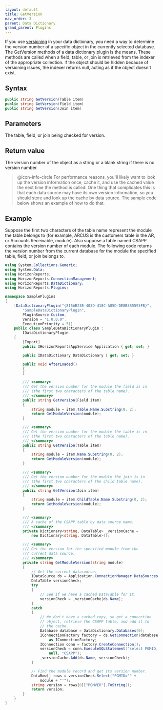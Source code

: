 ```yaml
---
layout: default
title: GetVersion
nav_order: 3
parent: Data Dictionary
grand_parent: Plugins
---
```


If you use [versioning](vfps://Topic/_2M70UOIFZ) in your data dictionary, you need a way to determine the version number of a specific object in the currently selected database. The GetVersion methods of a data dictionary plugin is the means. These methods are called when a field, table, or join is retrieved from the indexer of the appropriate collection. If the object should be hidden because of versioning issues, the indexer returns null, acting as if the object doesn't exist.

## Syntax
```csharp
public string GetVersion(Table item)
public string GetVersion(Field item)
public string GetVersion(Join item)
```

## Parameters
The table, field, or join being checked for version.

## Return value
The version number of the object as a string or a blank string if there is no version number.

> @icon-info-circle For performance reasons, you'll likely want to look up the version information once, cache it, and use the cached value the next time the method is called. One thing that complicates this is that each data source may have its own version information, so you should store and look up the cache by data source. The sample code below shows an example of how to do that.

## Example
Suppose the first two characters of the table name represent the module the table belongs to (for example, ARCUS is the customers table in the AR, or Accounts Receivable, module). Also suppose a table named CSAPP contains the version number of each module. The following code returns the version number from the current database for the module the specified table, field, or join belongs to.

```csharp
using System.Collections.Generic;
using System.Data;
using HorizonReports;
using HorizonReports.ConnectionManagement;
using HorizonReports.DataDictionary;
using HorizonReports.Plugins;

namespace SamplePlugins
{
    [DataDictionaryPlugin("{815AB23B-403D-418C-A85D-DE8B3B5595FB}",
        "SampleDataDictionaryPlugin",
        PluginSource.Custom,
        Version = "1.0.0.0",
        ExecutionPriority = 5)]
    public class SampleDataDictionaryPlugin :
        IDataDictionaryPlugin
    {
        [Import]
        public IHorizonReportsAppService Application { get; set; }

        public IDataDictionary DataDictionary { get; set; }

        public void AfterLoaded()
        {
        }

        /// <summary>
        /// Get the version number for the module the field is in
        /// (the first two characters of the table name).
        /// </summary>
        public string GetVersion(Field item)
        {
            string module = item.Table.Name.Substring(0, 2);
            return GetModuleVersion(module);
        }

        /// <summary>
        /// Get the version number for the module the table is in
        /// (the first two characters of the table name).
        /// </summary>
        public string GetVersion(Table item)
        {
            string module = item.Name.Substring(0, 2);
            return GetModuleVersion(module);
        }

        /// <summary>
        /// Get the version number for the module the join is in
        /// (the first two characters of the child table name).
        /// </summary>
        public string GetVersion(Join item)
        {
            string module = item.ChildTable.Name.Substring(0, 2);
            return GetModuleVersion(module);
        }

        /// <summary>
        /// A cache of the CSAPP table by data source name.
        /// </summary>
        private Dictionary<string, DataTable> _versionCache =
            new Dictionary<string, DataTable>();

        /// <summary>
        /// Get the version for the specified module from the
        /// current data source.
        /// </summary>
        private string GetModuleVersion(string module)
        {
            // Get the current datasource.
            IDataSource ds = Application.ConnectionManager.DataSources.CurrentDatasource;
            DataTable versionCheck;
            try
            {
                // See if we have a cached DataTable for it.
                versionCheck = _versionCache[ds.Name];
            }
            catch
            {
                // We don't have a cached copy, so get a connection
                // object, retrieve the CSAPP table, and add it to
                // the cache.
                Database database = DataDictionary.Databases[0];
                IConnectionFactory factory = ds.GetConnection(database.Name)
                    as IConnectionFactory;
                IConnection conn = factory.CreateConnection();
                versionCheck = conn.ExecuteSQLStatement("select PGMID, PGMVER from CSAPP",
                    null, "CSAPP");
                _versionCache.Add(ds.Name, versionCheck);
            }

            // Find the module record and get its version number.
            DataRow[] rows = versionCheck.Select("PGMID='" +
                module + "'");
            string version = rows[0]["PGMVER"].ToString();
            return version;
        }
    }
}
```
